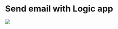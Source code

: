 # Send email with Logic app

<a href="https://portal.azure.com/#create/Microsoft.Template/uri/https%3A%2F%2Fraw.githubusercontent.com%2Fimsanjeev4%2FAzureResourceGroup1%2Fmaster%2FAzureResourceGroup1%2FSendmail%2Fazuredeploy.json" target="_blank">
    <img src="http://azuredeploy.net/deploybutton.png"/>
</a>
